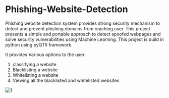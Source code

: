 # Phishing-Website-Detection
Phishing website detection system provides strong security mechanism to detect and prevent phishing domains from reaching user. 
This project presents a simple and portable approach to detect spoofed webpages and solve security vulnerabilities using Machine Learning.
This project is build in python using pyQT5 framework.

It provides Various options to the user:
1. classifying a website
2. Blacklisting a website
3. Whitelisting a website
4. Viewing all the blacklisted and whitelisted websites


![1](https://user-images.githubusercontent.com/69747262/150140273-a32c4a42-6148-4627-9b14-49e06fa2fedd.png)
